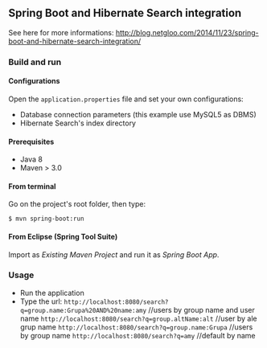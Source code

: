 ## Spring Boot and Hibernate Search integration

See here for more informations: http://blog.netgloo.com/2014/11/23/spring-boot-and-hibernate-search-integration/

### Build and run

#### Configurations

Open the `application.properties` file and set your own configurations:

- Database connection parameters (this example use MySQL5 as DBMS)
- Hibernate Search's index directory

#### Prerequisites

- Java 8
- Maven > 3.0

#### From terminal

Go on the project's root folder, then type:

    $ mvn spring-boot:run

#### From Eclipse (Spring Tool Suite)

Import as *Existing Maven Project* and run it as *Spring Boot App*.


### Usage

- Run the application
- Type the url:
`http://localhost:8080/search?q=group.name:Grupa%20AND%20name:amy`	//users by group name and user name
`http://localhost:8080/search?q=group.altName:alt` //user by ale grup name
`http://localhost:8080/search?q=group.name:Grupa` //users by group name
`http://localhost:8080/search?q=amy`  //default by name
			   

  
  